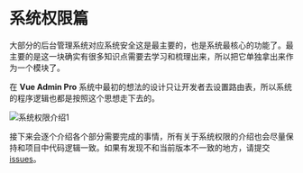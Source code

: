 # 系统权限篇

大部分的后台管理系统对应系统安全这是最主要的，也是系统最核心的功能了。最主要的是这一块确实有很多知识点需要去学习和梳理出来，所以把它单独拿出来作为一个模块了。

在 **Vue Admin Pro** 系统中最初的想法的设计只让开发者去设置路由表，所以系统的程序逻辑也都是按照这个思想走下去的。

![系统权限介绍1](/系统权限介绍1.png)

接下来会逐个介绍各个部分需要完成的事情，所有关于系统权限的介绍也会尽量保持和项目中代码逻辑一致。如果有发现不和当前版本不一致的地方，请提交 [issues](https://github.com/flingyp/vue-admin-pro/issues)。
